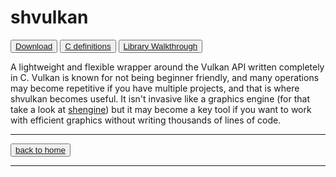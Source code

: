 # shvulkan

<button class="btn">[Download](https://github.com/MrSinho/shvulkan.git)</button>
<button class="btn">[C definitions](c_definitions)</button>
<button class="btn">[Library Walkthrough](library_walkthrough)</button>

A lightweight and flexible wrapper around the Vulkan API written completely in C. Vulkan is known for not being beginner friendly, and many operations may become repetitive if you have multiple projects, and that is where shvulkan becomes useful. It isn't invasive like a graphics engine (for that take a look at [shengine](../shengine/index)) but it may become a key tool if you want to work with efficient graphics without writing thousands of lines of code.

---

<button class="btn">[back to home](../../index)</button>

---